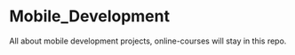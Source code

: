 # Mobile_Development

All about mobile development projects, online-courses will stay in this repo.
